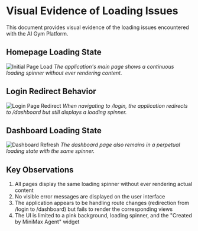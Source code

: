 # Visual Evidence of Loading Issues

This document provides visual evidence of the loading issues encountered with the AI Gym Platform.

## Homepage Loading State
![Initial Page Load](/workspace/browser/screenshots/initial_page_load.png)
*The application's main page shows a continuous loading spinner without ever rendering content.*

## Login Redirect Behavior
![Login Page Redirect](/workspace/browser/screenshots/login_page.png)
*When navigating to /login, the application redirects to /dashboard but still displays a loading spinner.*

## Dashboard Loading State
![Dashboard Refresh](/workspace/browser/screenshots/dashboard_refresh.png)
*The dashboard page also remains in a perpetual loading state with the same spinner.*

## Key Observations

1. All pages display the same loading spinner without ever rendering actual content
2. No visible error messages are displayed on the user interface
3. The application appears to be handling route changes (redirection from /login to /dashboard) but fails to render the corresponding views
4. The UI is limited to a pink background, loading spinner, and the "Created by MiniMax Agent" widget